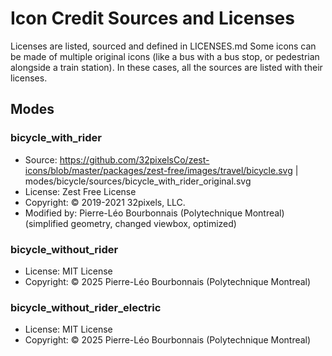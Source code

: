 # Icon Credit Sources and Licenses

Licenses are listed, sourced and defined in LICENSES.md
Some icons can be made of multiple original icons (like a bus with a bus stop, or pedestrian alongside a train station). In these cases, all the sources are listed with their licenses.

## Modes

### bicycle_with_rider

- Source: https://github.com/32pixelsCo/zest-icons/blob/master/packages/zest-free/images/travel/bicycle.svg | modes/bicycle/sources/bicycle_with_rider_original.svg
- License: Zest Free License
- Copyright: © 2019-2021 32pixels, LLC.
- Modified by: Pierre-Léo Bourbonnais (Polytechnique Montreal) (simplified geometry, changed viewbox, optimized)

### bicycle_without_rider

- License: MIT License
- Copyright: © 2025 Pierre-Léo Bourbonnais (Polytechnique Montreal)

### bicycle_without_rider_electric

- License: MIT License
- Copyright: © 2025 Pierre-Léo Bourbonnais (Polytechnique Montreal)
